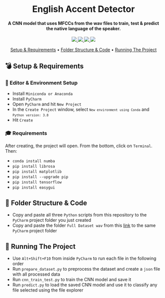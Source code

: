 <h1 align="center">
  English Accent Detector
  <br>
</h1>

<h4 align="center"> A CNN model that uses MFCCs from the wav files to train, test & predict the native language of the speaker. </h4>

<p align="center">
  <a href="https://www.python.org/">
    <img src="https://img.shields.io/badge/Python-Language-informational?style=flat&logo=python&logoColor=blue&color=blueviolet">
  </a>
  <a href="https://www.tensorflow.org/install">
    <img src="https://img.shields.io/badge/Tensorflow-Library-informational?style=flat&logo=tensorflow&logoColor=blue&color=blueviolet">
  </a>
  <a href="https://www.microsoft.com/en-au/software-download/windows10">
    <img src="https://img.shields.io/badge/Windows-OS-informational?style=flat&logo=windows&logoColor=green&color=orange">
  </a>
  <a href="https://www.jetbrains.com/pycharm/">
    <img src="https://img.shields.io/badge/PyCharm-Editor-informational?style=flat&logo=pycharm&logoColor=yellow&color=red">
  </a>
</p>

<p align="center">
  <a href="#bomb-Setup--Requirements">Setup & Requirements</a> •
  <a href="#scroll-Folder-Structure--Code">Folder Structure & Code</a> •
  <a href="#star2-Running-The-Project">Running The Project</a>
</p>

## :bomb: Setup & Requirements

### :space_invader: Editor & Environment Setup
* Install <code>Miniconda or Anaconda</code>
* Install <code>PyCharm</code>
* Open <code>PyCharm</code> and hit <code>New Project</code>
* In the <code>Create Project</code> window, select <code>`New environment using Conda`</code> and <code>`Python version: 3.8`</code>
* Hit <code>Create</code>

### :mortar_board: Requirements
After creating, the project will open. From the bottom, click on <code>Terminal</code>. Then:
* <code>conda install numba</code>
* <code>pip install librosa</code>
* <code>pip install matplotlib</code>
* <code>pip install --upgrade pip</code>
* <code>pip install tensorflow</code>
* <code>pip install easygui</code>

## :scroll: Folder Structure & Code
* Copy and paste all three <code>Python</code> scripts from this repository to the <code>PyCharm</code> project folder you just created
* Copy and paste the folder <code>Full Dataset wav</code> from this [link](https://drive.google.com/drive/folders/115Ke1X5BEkvP26g8k77dlgO-_tR7vQGg?usp=sharing) to the same <code>PyCharm</code> project folder

## :star2: Running The Project
* Use <code>Alt+Shift+F10</code> from inside <code>PyCharm</code> to run each file in the following order
* Run <code>prepare_dataset.py</code> to preprocess the dataset and create a <code>json</code> file with all processed data
* Run <code>cnn_train_test.py</code> to train the CNN model and save it
* Run <code>predict.py</code> to load the saved CNN model and use it to classify any file selected using the file explorer

